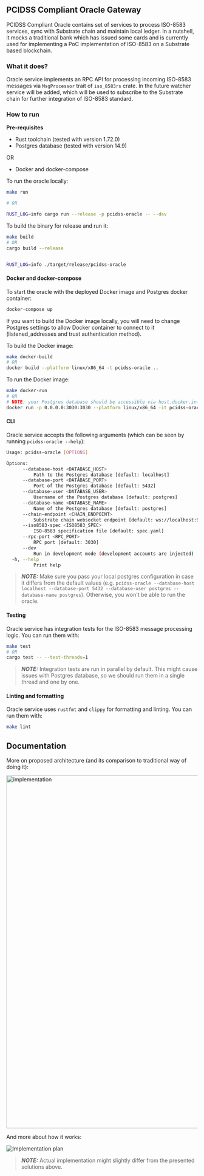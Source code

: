 ## PCIDSS Compliant Oracle Gateway

PCIDSS Compliant Oracle contains set of services to process ISO-8583 services, sync with Substrate chain and maintain local ledger. In a nutshell, it mocks a traditional bank which has issued some cards and is currently used for implementing a PoC implementation of ISO-8583 on a Substrate based blockchain.

### What it does?

Oracle service implements an RPC API for processing incoming ISO-8583 messages via `MsgProcessor` trait of `iso_8583rs` crate. In the future watcher service will be added, which will be used to subscribe to the Substrate chain for further integration of ISO-8583 standard.

### How to run

**Pre-requisites**

- Rust toolchain (tested with version 1.72.0)
- Postgres database (tested with version 14.9)

OR

- Docker and docker-compose

To run the oracle locally:

```bash
make run

# OR

RUST_LOG=info cargo run --release -p pcidss-oracle -- --dev
```

To build the binary for release and run it:

```bash
make build
# OR
cargo build --release


RUST_LOG=info ./target/release/pcidss-oracle
```

#### Docker and docker-compose

To start the oracle with the deployed Docker image and Postgres docker container:
    
```bash
docker-compose up
```

If you want to build the Docker image locally, you will need to change Postgres settings to allow Docker container to connect to it (listened_addresses and trust authentication method).

To build the Docker image:

```bash
make docker-build
# OR
docker build --platform linux/x86_64 -t pcidss-oracle ..
```

To run the Docker image:

```bash
make docker-run
# OR
# NOTE: your Postgres database should be accessible via host.docker.internal
docker run -p 0.0.0.0:3030:3030 --platform linux/x86_64 -it pcidss-oracle --database-host host.docker.internal --iso8583-spec /usr/bin/spec.yaml
```

#### CLI

Oracle service accepts the following arguments (which can be seen by running `pcidss-oracle --help`):

```bash
Usage: pcidss-oracle [OPTIONS]

Options:
      --database-host <DATABASE_HOST>
          Path to the Postgres database [default: localhost]
      --database-port <DATABASE_PORT>
          Port of the Postgres database [default: 5432]
      --database-user <DATABASE_USER>
          Username of the Postgres database [default: postgres]
      --database-name <DATABASE_NAME>
          Name of the Postgres database [default: postgres]
      --chain-endpoint <CHAIN_ENDPOINT>
          Substrate chain websocket endpoint [default: ws://localhost:9944]
      --iso8583-spec <ISO8583_SPEC>
          ISO-8583 specification file [default: spec.yaml]
      --rpc-port <RPC_PORT>
          RPC port [default: 3030]
      --dev
          Run in development mode (development accounts are injected)
  -h, --help
          Print help
```

> **_NOTE:_** Make sure you pass your local postgres configuration in case it differs from the default values (e.g. `pcidss-oracle --database-host localhost --database-port 5432 --database-user postgres --database-name postgres`). Otherwise, you won't be able to run the oracle.

#### Testing

Oracle service has integration tests for the ISO-8583 message processing logic. You can run them with:

```bash
make test
# OR
cargo test -- --test-threads=1
```

> **_NOTE:_** Integration tests are run in parallel by default. This might cause issues with Postgres database, so we should run them in a single thread and one by one.

#### Linting and formatting

Oracle service uses `rustfmt` and `clippy` for formatting and linting. You can run them with:

```bash
make lint
```

## Documentation

More on proposed architecture (and its comparison to traditional way of doing it):

<img width="930" alt="implementation" src="https://github.com/subclone/payment-processor/assets/88332432/0a700fe7-7deb-49bb-b651-925d78cddb5b">

And more about how it works:

![Implementation plan](https://github.com/dastansam/Grants-Program/assets/88332432/8b832448-9095-4846-95ea-ccaebe5e52a5)

> **_NOTE:_** Actual implementation might slightly differ from the presented solutions above.
